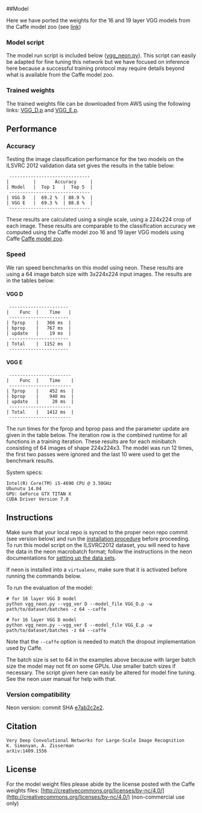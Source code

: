 ##Model

Here we have ported the weights for the 16 and 19 layer VGG models from the Caffe model zoo (see [link](https://github.com/BVLC/caffe/wiki/Model-Zoo#models-used-by-the-vgg-team-in-ilsvrc-2014))

### Model script
The model run script is included below ([vgg_neon.py](https://gist.github.com/nervanazoo/e74ebe6418852f547aa8#file-vgg_neon-py)).  This script can easily be adapted for fine tuning this network but we have focused on inference here because a successful training protocol may require details beyond what is available from the Caffe model zoo.

### Trained weights
The trained weights file can be downloaded from AWS using the following links: [VGG_D.p]( https://s3-us-west-1.amazonaws.com/nervana-modelzoo/VGG/VGG_D.p) and [VGG_E.p]( https://s3-us-west-1.amazonaws.com/nervana-modelzoo/VGG/VGG_E.p).

## Performance

### Accuracy

Testing the image classification performance for the two models on the ILSVRC 2012 validation data set gives the results in the table below:
```
 ------------------------------
|         |       Accuracy     |
| Model   |  Top 1   |  Top 5  |
 ------------------------------
| VGG D   |  69.2 %  | 88.9 %  |
| VGG E   |  69.3 %  | 88.8 %  |
 ------------------------------
```

These results are calculated using a single scale, using a 224x224 crop of each image.  These results are comparable to the classification accuracy we computed using the Caffe model zoo 16 and 19 layer VGG models using Caffe [Caffe model zoo](https://github.com/BVLC/caffe/wiki/Model-Zoo#models-used-by-the-vgg-team-in-ilsvrc-2014).




### Speed

We ran speed benchmarks on this model using neon.  These results are using a 64 image batch size with 3x224x224 input images.  The results are in the tables below:

#### VGG D
```
 ----------------------
|    Func  |    Time   |
 ----------------------
| fprop    |   366 ms  |
| bprop    |   767 ms  |
| update   |    19 ms  |
 ----------------------
| Total    |  1152 ms  |
 ----------------------
```

#### VGG E
```
 -----------------------
|    Func  |    Time    |
 -----------------------
| fprop    |    452 ms  |
| bprop    |    940 ms  | 
| update   |     20 ms  |
 -----------------------
| Total    |   1412 ms  |
 -----------------------
```
The run times for the fprop and bprop pass and the parameter update are given in the table below. The iteration row is the combined runtime for all functions in a training iteration. These results are for each minibatch consisting of 64 images of shape 224x224x3. The model was run 12 times, the first two passes were ignored and the last 10 were used to get the benchmark results.



System specs:
```
Intel(R) Core(TM) i5-4690 CPU @ 3.50GHz
Ubunutu 14.04
GPU: GeForce GTX TITAN X
CUDA Driver Version 7.0
```

## Instructions

Make sure that your local repo is synced to the proper neon repo commit (see version below) and run the [installation procedure](http://neon.nervanasys.com/docs/latest/user_guide.html#installation) before proceeding.  To run
this model script on the ILSVRC2012 dataset, you will need to have the data in the neon macrobatch format; follow
the instructions in the neon documentations for [setting up the data sets](http://neon.nervanasys.com/docs/latest/datasets.html#imagenet).

If neon is installed into a `virtualenv`, make sure that it is activated before running the commands below.

To run the evaluation of the model:
```
# for 16 layer VGG D model
python vgg_neon.py --vgg_ver D --model_file VGG_D.p -w path/to/dataset/batches -z 64 --caffe

# for 16 layer VGG D model
python vgg_neon.py --vgg_ver E --model_file VGG_E.p -w path/to/dataset/batches -z 64 --caffe
```

Note that the `--caffe` option is needed to match the dropout implementation used by Caffe.

The batch size is set to 64 in the examples above because with larger batch size the model may not fit on some GPUs.  Use smaller batch sizes if necessary.  The script given here can easily be altered for model fine tuning.  See the neon user manual for help with that.


### Version compatibility

Neon version: commit SHA [e7ab2c2e2](https://github.com/NervanaSystems/neon/commit/e7ab2c2e27f113a4d36d17ba8c79546faed7d916).

## Citation

```
Very Deep Convolutional Networks for Large-Scale Image Recognition
K. Simonyan, A. Zisserman
arXiv:1409.1556
```

## License

For the model weight files please abide by the license posted with the Caffe weights files:
[http://creativecommons.org/licenses/by-nc/4.0/](http://creativecommons.org/licenses/by-nc/4.0/) (non-commercial use only)

